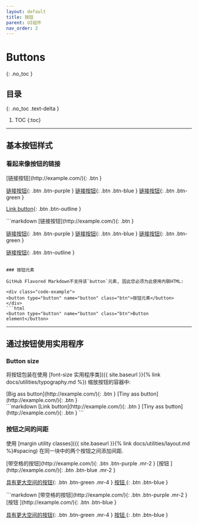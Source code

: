 ```yaml
---
layout: default
title: 按钮
parent: UI组件
nav_order: 2
---
```


# Buttons
{: .no_toc }

## 目录
{: .no_toc .text-delta }

1. TOC
{:toc}

---

## 基本按钮样式

### 看起来像按钮的链接

<div class="code-example" markdown="1">
[链接按钮](http://example.com/){: .btn }

[链接按钮](http://example.com/){: .btn .btn-purple }
[链接按钮](http://example.com/){: .btn .btn-blue }
[链接按钮](http://example.com/){: .btn .btn-green }

[Link button](http://example.com/){: .btn .btn-outline }
</div>
```markdown
[链接按钮](http://example.com/){: .btn }

[链接按钮](http://example.com/){: .btn .btn-purple }
[链接按钮](http://example.com/){: .btn .btn-blue }
[链接按钮](http://example.com/){: .btn .btn-green }

[链接按钮](http://example.com/){: .btn .btn-outline }
```

### 按钮元素

GitHub Flavored Markdown不支持该`button`元素, 因此您必须为此使用内联HTML:

<div class="code-example">
<button type="button" name="button" class="btn">按钮元素</button>
</div>
```html
<button type="button" name="button" class="btn">Button element</button>
```

---

## 通过按钮使用实用程序

### Button size

将按钮包装在使用 [font-size 实用程序类]({{ site.baseurl }}{% link docs/utilities/typography.md %}) 缩放按钮的容器中:

<div class="code-example" markdown="1">
<span class="fs-6">
[Big ass button](http://example.com/){: .btn }
</span>

<span class="fs-3">
[Tiny ass button](http://example.com/){: .btn }
</span>
</div>
```markdown
<span class="fs-8">
[Link button](http://example.com/){: .btn }
</span>

<span class="fs-3">
[Tiny ass button](http://example.com/){: .btn }
</span>
```

### 按钮之间的间距

使用 [margin utility classes]({{ site.baseurl }}{% link docs/utilities/layout.md %}#spacing) 在同一块中的两个按钮之间添加间距.

<div class="code-example" markdown="1">
[带空格的按钮](http://example.com/){: .btn .btn-purple .mr-2 }
[按钮 ](http://example.com/){: .btn .btn-blue .mr-2 }

[具有更大空间的按钮](http://example.com/){: .btn .btn-green .mr-4 }
[按钮 ](http://example.com/){: .btn .btn-blue }
</div>
```markdown
[带空格的按钮](http://example.com/){: .btn .btn-purple .mr-2 }
[按钮 ](http://example.com/){: .btn .btn-blue }

[具有更大空间的按钮](http://example.com/){: .btn .btn-green .mr-4 }
[按钮 ](http://example.com/){: .btn .btn-blue }
```
